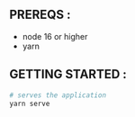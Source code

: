 ## PREREQS : 

- node 16 or higher
- yarn

## GETTING STARTED : 

```bash
# serves the application
yarn serve
```

